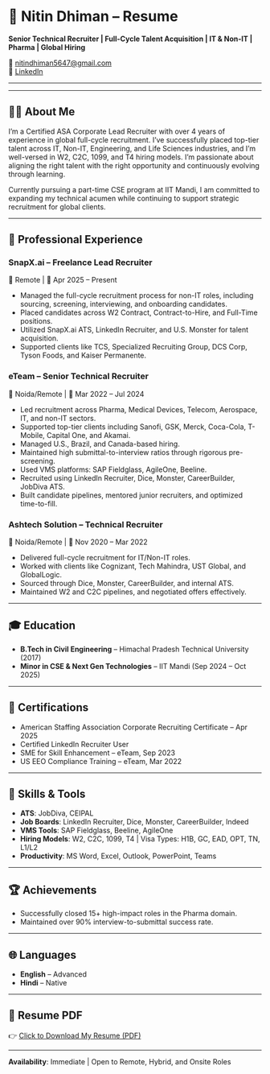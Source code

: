 
# 📄 Nitin Dhiman – Resume

**Senior Technical Recruiter | Full-Cycle Talent Acquisition | IT & Non-IT | Pharma | Global Hiring**

📧 nitindhiman5647@gmail.com   
🔗 [LinkedIn](https://www.linkedin.com/in/nitindhiman4)  

---

---

## 🙋‍♂️ About Me

I’m a Certified ASA Corporate Lead Recruiter with over 4 years of experience in global full-cycle recruitment. I’ve successfully placed top-tier talent across IT, Non-IT, Engineering, and Life Sciences industries, and I’m well-versed in W2, C2C, 1099, and T4 hiring models. I’m passionate about aligning the right talent with the right opportunity and continuously evolving through learning.

Currently pursuing a part-time CSE program at IIT Mandi, I am committed to expanding my technical acumen while continuing to support strategic recruitment for global clients.

---

## 💼 Professional Experience

### SnapX.ai – Freelance Lead Recruiter  
📍 Remote | 📅 Apr 2025 – Present  
- Managed the full-cycle recruitment process for non-IT roles, including sourcing, screening, interviewing, and onboarding candidates.  
- Placed candidates across W2 Contract, Contract-to-Hire, and Full-Time positions.  
- Utilized SnapX.ai ATS, LinkedIn Recruiter, and U.S. Monster for talent acquisition.  
- Supported clients like TCS, Specialized Recruiting Group, DCS Corp, Tyson Foods, and Kaiser Permanente.

### eTeam – Senior Technical Recruiter  
📍 Noida/Remote | 📅 Mar 2022 – Jul 2024  
- Led recruitment across Pharma, Medical Devices, Telecom, Aerospace, IT, and non-IT sectors.  
- Supported top-tier clients including Sanofi, GSK, Merck, Coca-Cola, T-Mobile, Capital One, and Akamai.  
- Managed U.S., Brazil, and Canada-based hiring.  
- Maintained high submittal-to-interview ratios through rigorous pre-screening.  
- Used VMS platforms: SAP Fieldglass, AgileOne, Beeline.  
- Recruited using LinkedIn Recruiter, Dice, Monster, CareerBuilder, JobDiva ATS.  
- Built candidate pipelines, mentored junior recruiters, and optimized time-to-fill.

### Ashtech Solution – Technical Recruiter  
📍 Noida/Remote | 📅 Nov 2020 – Mar 2022  
- Delivered full-cycle recruitment for IT/Non-IT roles.  
- Worked with clients like Cognizant, Tech Mahindra, UST Global, and GlobalLogic.  
- Sourced through Dice, Monster, CareerBuilder, and internal ATS.  
- Maintained W2 and C2C pipelines, and negotiated offers effectively.

---

## 🎓 Education

- **B.Tech in Civil Engineering** – Himachal Pradesh Technical University (2017)  
- **Minor in CSE & Next Gen Technologies** – IIT Mandi (Sep 2024 – Oct 2025)  

---

## 📜 Certifications

- American Staffing Association Corporate Recruiting Certificate – Apr 2025  
- Certified LinkedIn Recruiter User  
- SME for Skill Enhancement – eTeam, Sep 2023  
- US EEO Compliance Training – eTeam, Mar 2022  

---

## 🧠 Skills & Tools

- **ATS**: JobDiva, CEIPAL  
- **Job Boards**: LinkedIn Recruiter, Dice, Monster, CareerBuilder, Indeed  
- **VMS Tools**: SAP Fieldglass, Beeline, AgileOne  
- **Hiring Models**: W2, C2C, 1099, T4 | Visa Types: H1B, GC, EAD, OPT, TN, L1/L2  
- **Productivity**: MS Word, Excel, Outlook, PowerPoint, Teams  

---

## 🏆 Achievements

- Successfully closed 15+ high-impact roles in the Pharma domain.  
- Maintained over 90% interview-to-submittal success rate.  

---

## 🌐 Languages

- **English** – Advanced  
- **Hindi** – Native  

---

## 📎 Resume PDF

👉 [Click to Download My Resume (PDF)](./Nitin_Dhiman_Resume.pdf)

---

**Availability**: Immediate | Open to Remote, Hybrid, and Onsite Roles  
